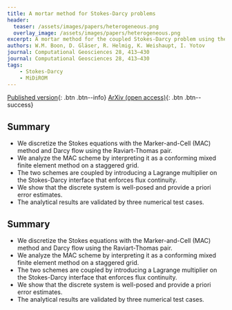 ```yaml
---
title: A mortar method for Stokes-Darcy problems
header: 
  teaser: /assets/images/papers/heterogeneous.png
  overlay_image: /assets/images/papers/heterogeneous.png
excerpt: A mortar method for the coupled Stokes-Darcy problem using the MAC scheme for Stokes and mixed finite elements for Darcy
authors: W.M. Boon, D. Gläser, R. Helmig, K. Weishaupt, I. Yotov
journal: Computational Geosciences 28, 413–430
journal: Computational Geosciences 28, 413–430
tags: 
    - Stokes-Darcy
    - MiDiROM
---
```


[Published version](https://doi.org/10.1007/s10596-023-10267-6){: .btn .btn--info}
[ArXiv (open access)](https://arxiv.org/abs/2402.10615){: .btn .btn--success}

## Summary
- We discretize the Stokes equations with the Marker-and-Cell (MAC) method and Darcy flow using the Raviart-Thomas pair.
- We analyze the MAC scheme by interpreting it as a conforming mixed finite element method on a staggered grid.
- The two schemes are coupled by introducing a Lagrange multiplier on the Stokes-Darcy interface that enforces flux continuity.
- We show that the discrete system is well-posed and provide a priori error estimates.
- The analytical results are validated by three numerical test cases.
## Summary
- We discretize the Stokes equations with the Marker-and-Cell (MAC) method and Darcy flow using the Raviart-Thomas pair.
- We analyze the MAC scheme by interpreting it as a conforming mixed finite element method on a staggered grid.
- The two schemes are coupled by introducing a Lagrange multiplier on the Stokes-Darcy interface that enforces flux continuity.
- We show that the discrete system is well-posed and provide a priori error estimates.
- The analytical results are validated by three numerical test cases.